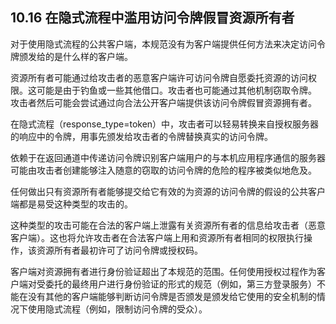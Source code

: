 ## 10.16 在隐式流程中滥用访问令牌假冒资源所有者

对于使用隐式流程的公共客户端，本规范没有为客户端提供任何方法来决定访问令牌颁发给的是什么样的客户端。

资源所有者可能通过给攻击者的恶意客户端许可访问令牌自愿委托资源的访问权限。这可能是由于钓鱼或一些其他借口。攻击者也可能通过其他机制窃取令牌。 攻击者然后可能会尝试通过向合法公开客户端提供该访问令牌假冒资源拥有者。

在隐式流程（response_type=token）中，攻击者可以轻易转换来自授权服务器的响应中的令牌，用事先颁发给攻击者的令牌替换真实的访问令牌。

依赖于在返回通道中传递访问令牌识别客户端用户的与本机应用程序通信的服务器可能由攻击者创建能够注入随意的窃取的访问令牌的危险的程序被类似地危及。

任何做出只有资源所有者能够提交给它有效的为资源的访问令牌的假设的公共客户端都是易受这种类型的攻击的。

这种类型的攻击可能在合法的客户端上泄露有关资源所有者的信息给攻击者（恶意客户端）。这也将允许攻击者在合法客户端上用和资源所有者相同的权限执行操作，该资源所有者最初许可了访问令牌或授权码。

客户端对资源拥有者进行身份验证超出了本规范的范围。任何使用授权过程作为客户端对受委托的最终用户进行身份验证的形式的规范（例如，第三方登录服务）不能在没有其他的客户端能够判断访问令牌是否颁发是颁发给它使用的安全机制的情况下使用隐式流程（例如，限制访问令牌的受众）。